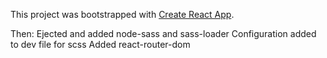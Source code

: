 This project was bootstrapped with [Create React App](https://github.com/facebookincubator/create-react-app).

Then:
Ejected and added node-sass and sass-loader
Configuration added to dev file for scss
Added react-router-dom